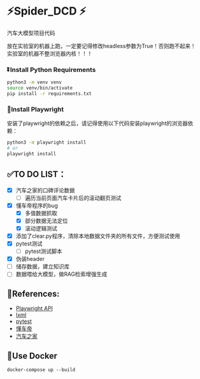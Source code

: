 # ⚡Spider_DCD ⚡

汽车大模型项目代码

放在实验室的机器上跑，一定要记得修改headless参数为True！否则跑不起来！实验室的机器不整浏览器内核！！！

### ⏬Install Python Requirements

```bash
python3 -m venv venv
source venv/bin/activate
pip install -r requirements.txt
```

### 🚀Install Playwright

安装了playwright的依赖之后，请记得使用以下代码安装playwright的浏览器依赖：

```bash
python3 -m playwright install
# or 
playwright install
```

## ✅TO DO LIST：

- [x] 汽车之家的口碑评论数据
  - [ ] 遍历当前页面汽车卡片后的滚动翻页测试
- [x] 懂车帝程序的bug
  - [x] 多值数据抓取
  - [x] 部分数据无法定位
  - [x] 滚动逻辑测试
- [x] 添加了clear.py程序，清除本地数据文件夹的所有文件，方便测试使用
- [x] pytest测试
  - [ ] pytest测试脚本
- [x] 伪装header
- [ ] 储存数据，建立知识库
- [ ] 数据喂给大模型，做RAG检索增强生成  

## 📖References:

* [Playwright API](https://playwright.dev/python/docs/intro)
* [lxml](https://lxml.de/)
* [pytest](https://docs.pytest.org/)
* [懂车帝](https://www.dongchedi.com/)
* [汽车之家](https://www.autohome.com.cn/)

## 🐳Use Docker

```
docker-compose up --build
```

